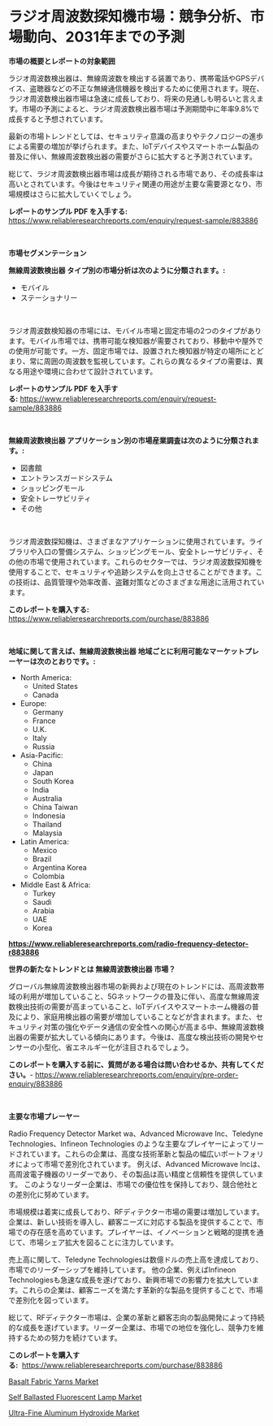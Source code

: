 <p><h1>ラジオ周波数探知機市場：競争分析、市場動向、2031年までの予測</h1></p><p><strong>市場の概要とレポートの対象範囲</strong></p>
<p><p>ラジオ周波数検出器は、無線周波数を検出する装置であり、携帯電話やGPSデバイス、盗聴器などの不正な無線通信機器を検出するために使用されます。現在、ラジオ周波数検出器市場は急速に成長しており、将来の見通しも明るいと言えます。市場の予測によると、ラジオ周波数検出器市場は予測期間中に年率9.8%で成長すると予想されています。</p><p>最新の市場トレンドとしては、セキュリティ意識の高まりやテクノロジーの進歩による需要の増加が挙げられます。また、IoTデバイスやスマートホーム製品の普及に伴い、無線周波数検出器の需要がさらに拡大すると予測されています。</p><p>総じて、ラジオ周波数検出器市場は成長が期待される市場であり、その成長率は高いとされています。今後はセキュリティ関連の用途が主要な需要源となり、市場規模はさらに拡大していくでしょう。</p></p>
<p><strong>レポートのサンプル PDF を入手する:</strong> <a href="https://www.reliableresearchreports.com/enquiry/request-sample/883886">https://www.reliableresearchreports.com/enquiry/request-sample/883886</a></p>
<p>&nbsp;</p>
<p><strong>市場セグメンテーション</strong></p>
<p><strong>無線周波数検出器 タイプ別の市場分析は次のように分類されます。:</strong></p>
<p><ul><li>モバイル</li><li>ステーショナリー</li></ul></p>
<p>&nbsp;</p>
<p><p>ラジオ周波数検知器の市場には、モバイル市場と固定市場の2つのタイプがあります。モバイル市場では、携帯可能な検知器が需要されており、移動中や屋外での使用が可能です。一方、固定市場では、設置された検知器が特定の場所にとどまり、常に周囲の周波数を監視しています。これらの異なるタイプの需要は、異なる用途や環境に合わせて設計されています。</p></p>
<p><strong>レポートのサンプル PDF を入手する:</strong>&nbsp;<a href="https://www.reliableresearchreports.com/enquiry/request-sample/883886">https://www.reliableresearchreports.com/enquiry/request-sample/883886</a></p>
<p>&nbsp;</p>
<p><strong> 無線周波数検出器 アプリケーション別の市場産業調査は次のように分類されます。:</strong></p>
<p><ul><li>図書館</li><li>エントランスガードシステム</li><li>ショッピングモール</li><li>安全トレーサビリティ</li><li>その他</li></ul></p>
<p>&nbsp;</p>
<p><p>ラジオ周波数探知機は、さまざまなアプリケーションに使用されています。ライブラリや入口の警備システム、ショッピングモール、安全トレーサビリティ、その他の市場で使用されています。これらのセクターでは、ラジオ周波数探知機を使用することで、セキュリティや追跡システムを向上させることができます。この技術は、品質管理や効率改善、盗難対策などのさまざまな用途に活用されています。</p></p>
<p><strong>このレポートを購入する:</strong>&nbsp; <a href="https://www.reliableresearchreports.com/purchase/883886">https://www.reliableresearchreports.com/purchase/883886</a></p>
<p>&nbsp;</p>
<p><strong>地域に関して言えば、無線周波数検出器 地域ごとに利用可能なマーケットプレーヤーは次のとおりです。:</strong></p>
<p><ul>
    <li>
        North America:
        <ul>
            <li>United States</li>
            <li>Canada</li>
        </ul>
    </li>
    <li>
        Europe:
        <ul>
            <li>Germany</li>
            <li>France</li>
            <li>U.K.</li>
            <li>Italy</li>
            <li>Russia</li>
        </ul>
    </li>
    <li>
        Asia-Pacific:
        <ul>
            <li>China</li>
            <li>Japan</li>
            <li>South Korea</li>
            <li>India</li>
            <li>Australia</li>
            <li>China Taiwan</li>
            <li>Indonesia</li>
            <li>Thailand</li>
            <li>Malaysia</li>
        </ul>
    </li>
    <li>
        Latin America:
        <ul>
            <li>Mexico</li>
            <li>Brazil</li>
            <li>Argentina Korea</li>
            <li>Colombia</li>
        </ul>
    </li>
    <li>
        Middle East & Africa:
        <ul>
            <li>Turkey</li>
            <li>Saudi</li>
            <li>Arabia</li>
            <li>UAE</li>
            <li>Korea</li>
        </ul>
    </li>
    </ul></p>
<p><strong><a href="https://www.reliableresearchreports.com/radio-frequency-detector-r883886">https://www.reliableresearchreports.com/radio-frequency-detector-r883886</a></strong>&nbsp;</p>
<p><strong>世界の新たなトレンドとは 無線周波数検出器 市場？</strong></p>
<p><p>グローバル無線周波数検出器市場の新興および現在のトレンドには、高周波数帯域の利用が増加していること、5Gネットワークの普及に伴い、高度な無線周波数検出技術の需要が高まっていること、IoTデバイスやスマートホーム機器の普及により、家庭用検出器の需要が増加していることなどが含まれます。また、セキュリティ対策の強化やデータ通信の安全性への関心が高まる中、無線周波数検出器の需要が拡大している傾向にあります。今後は、高度な検出技術の開発やセンサーの小型化、省エネルギー化が注目されるでしょう。</p></p>
<p><strong>このレポートを購入する前に、質問がある場合は問い合わせるか、共有してください。</strong>- <a href="https://www.reliableresearchreports.com/enquiry/pre-order-enquiry/883886">https://www.reliableresearchreports.com/enquiry/pre-order-enquiry/883886</a></p>
<p>&nbsp;</p>
<p><strong>主要な市場プレーヤー</strong></p>
<p><p>Radio Frequency Detector Market wa、Advanced Microwave Inc、Teledyne Technologies、Infineon Technologies のような主要なプレイヤーによってリードされています。これらの企業は、高度な技術革新と製品の幅広いポートフォリオによって市場で差別化されています。 例えば、Advanced Microwave Incは、高周波電子機器のリーダーであり、その製品は高い精度と信頼性を提供しています。 このようなリーダー企業は、市場での優位性を保持しており、競合他社との差別化に努めています。</p><p>市場規模は着実に成長しており、RFディテクター市場の需要は増加しています。企業は、新しい技術を導入し、顧客ニーズに対応する製品を提供することで、市場での存在感を高めています。プレイヤーは、イノベーションと戦略的提携を通じて、市場シェア拡大を図ることに注力しています。</p><p>売上高に関して、Teledyne Technologiesは数億ドルの売上高を達成しており、市場でのリーダーシップを維持しています。 他の企業、例えばInfineon Technologiesも急速な成長を遂げており、新興市場での影響力を拡大しています。これらの企業は、顧客ニーズを満たす革新的な製品を提供することで、市場で差別化を図っています。</p><p>総じて、RFディテクター市場は、企業の革新と顧客志向の製品開発によって持続的な成長を遂げています。リーダー企業は、市場での地位を強化し、競争力を維持するための努力を続けています。</p></p>
<p><strong>このレポートを購入する:</strong>&nbsp;&nbsp;<a href="https://www.reliableresearchreports.com/purchase/883886">https://www.reliableresearchreports.com/purchase/883886</a></p>
<p><p><a href="https://www.linkedin.com/pulse/basalt-fabric-yarns-market-provides-detailed-segmentation-ybyte?trackingId=o6ucz%2BRvnGlHsLuj0O9DXw%3D%3D">Basalt Fabric Yarns Market</a></p><p><a href="https://www.linkedin.com/pulse/self-ballasted-fluorescent-lamp-market-size-outlook-forecast-vc3ne?trackingId=Zphg2SwvVK9qq3R8oMHCjA%3D%3D">Self Ballasted Fluorescent Lamp Market</a></p><p><a href="https://www.linkedin.com/pulse/ultra-fine-aluminum-hydroxide-market-size-growth-forecast-ywvae?trackingId=O%2B46x0B49tD7ZSt4DG1qSQ%3D%3D">Ultra-Fine Aluminum Hydroxide Market</a></p></p>